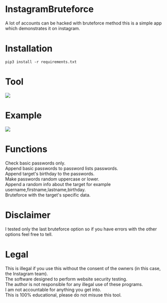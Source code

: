 # InstagramBruteforce
 A lot of accounts can be hacked with bruteforce method this is a simple app which demonstrates it on instagram.

# Installation
```
pip3 install -r requirements.txt
```  

# Tool
![](https://i.ibb.co/zR11QzB/instabrute.png)

# Example
![](https://i.ibb.co/30jk1JS/example-insta.png)

# Functions
 Check basic passwords only.<br/>
 Append basic passwords to password lists passwords.<br/>
 Append target's birthday to the passwords.<br/>
 Make passwords random uppercase or lower.<br/>
 Append a random info about the target for example username,firstname,lastname,birthday.<br/>
 Bruteforce with the target's specific data.
 
# Disclaimer
 I tested only the last bruteforce option so if you have errors with the other options feel free to tell.
 
# Legal
 This is illegal if you use this without the consent of the owners (in this case, the Instagram team).<br/>
 The software designed to perform website security testing.<br/>
 The author is not responsible for any illegal use of these programs.<br/>
 I am not accountable for anything you get into.<br/>
 This is 100% educational, please do not misuse this tool.
